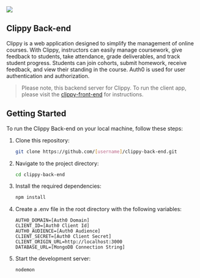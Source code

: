 <img src="https://i.imgur.com/sIaXROA.png"/>

## Clippy Back-end

Clippy is a web application designed to simplify the management of online courses. With Clippy, instructors can easily manage coursework, give feedback to students, take attendance, grade deliverables, and track student progress. Students can join cohorts, submit homework, receive feedback, and view their standing in the course. Auth0 is used for user authentication and authorization.

> Please note, this backend server for Clippy. To run the client app, please visit the [clippy-front-end](https://github.com/whlong1/clippy-front-end) for instructions.

## Getting Started

To run the Clippy Back-end on your local machine, follow these steps:

1. Clone this repository:

    ```bash
    git clone https://github.com/[username]/clippy-back-end.git
    ```

2. Navigate to the project directory:

    ```bash
    cd clippy-back-end
    ```

3. Install the required dependencies:

    ```bash
    npm install
    ```

4. Create a .env file in the root directory with the following variables:

    ```
    AUTH0_DOMAIN=[Auth0 Domain]
    CLIENT_ID=[Auth0 Client Id]
    AUTH0_AUDIENCE=[Auth0 Audience]
    CLIENT_SECRET=[Auth0 Client Secret]
    CLIENT_ORIGIN_URL=http://localhost:3000
    DATABASE_URL=[MongoDB Connection String]
    ```

5. Start the development server:

    ```bash
    nodemon
    ```